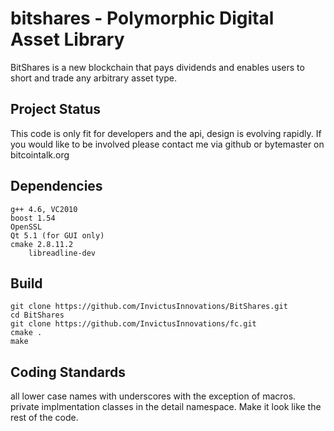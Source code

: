 bitshares - Polymorphic Digital Asset Library
=========

BitShares is a new blockchain that pays dividends and enables users
to short and trade any arbitrary asset type.


Project Status
------------
This code is only fit for developers and the api, design is evolving
rapidly.  If you would like to be involved please contact me via
github or bytemaster on bitcointalk.org   

Dependencies
-------------------
	g++ 4.6, VC2010 
	boost 1.54
	OpenSSL
	Qt 5.1 (for GUI only)
	cmake 2.8.11.2
        libreadline-dev

Build
--------------------

	git clone https://github.com/InvictusInnovations/BitShares.git
	cd BitShares
	git clone https://github.com/InvictusInnovations/fc.git
	cmake .
	make 

Coding Standards
----------------
all lower case names with underscores with the exception of macros.
private implmentation classes in the detail namespace.
Make it look like the rest of the code.



